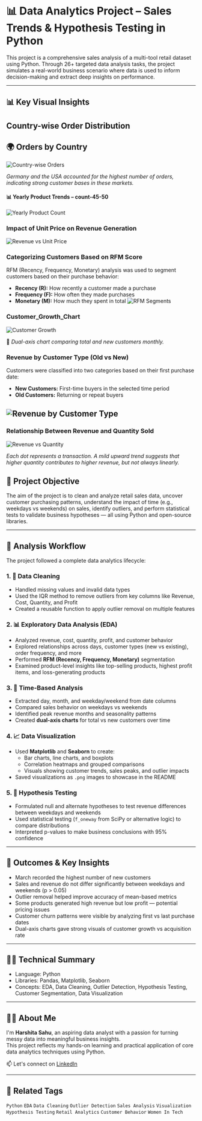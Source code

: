 # 📊 Data Analytics Project – Sales Trends & Hypothesis Testing in Python

This project is a comprehensive sales analysis of a multi-tool retail dataset using Python. Through 26+ targeted data analysis tasks, the project simulates a real-world business scenario where data is used to inform decision-making and extract deep insights on performance.

---
## 📊 Key Visual Insights
##  Country-wise Order Distribution
## 🌍 Orders by Country

![Country-wise Orders](https://github.com/HarshitaSahu1/-Data-Analytics-Project-Sales-Trends-Testing-in-Python-/blob/7333cb4623564cba43d02d34b0323ef102b390ba/Country_wise_orders.png)

*Germany and the USA accounted for the highest number of orders, indicating strong customer bases in these markets.*

#### 📊 Yearly Product Trends – count-45-50

![Yearly Product Count](https://github.com/HarshitaSahu1/-Data-Analytics-Project-Sales-Trends-Testing-in-Python-/blob/6a5a80f1e5e7275a76b87ddc3cab16b474936868/Yearly_Trend_of_products.png)

### Impact of Unit Price on Revenue Generation
![Revenue vs Unit Price](images/revenue_vs_unitprice_items_sold.png)
### Categorizing Customers Based on RFM Score
RFM (Recency, Frequency, Monetary) analysis was used to segment customers based on their purchase behavior:

- **Recency (R):** How recently a customer made a purchase  
- **Frequency (F):** How often they made purchases  
- **Monetary (M):** How much they spent in total
![RFM Segments](https://github.com/HarshitaSahu1/-Data-Analytics-Project-Sales-Trends-Testing-in-Python-/blob/064af61a1e7104dd6275b9406759ac4688b88d00/Categorizing_Customer_based_RFM_Score.png)

### Customer_Growth_Chart
![Customer Growth](https://github.com/HarshitaSahu1/-Data-Analytics-Project-Sales-Trends-Testing-in-Python-/blob/f6efd2208b237fed6c7226492a0bbf6f0f60885d/Customer_Growth_Chart.png)

💬 *Dual-axis chart comparing total and new customers monthly.*
### Revenue by Customer Type (Old vs New)
Customers were classified into two categories based on their first purchase date:

- **New Customers:** First-time buyers in the selected time period
- **Old Customers:** Returning or repeat buyers

![Revenue by Customer Type](https://github.com/HarshitaSahu1/-Data-Analytics-Project-Sales-Trends-Testing-in-Python-/blob/d0a426c7d9d9c8f2d1e48c1166f833368e65e47d/Revenue_Customer_Type.png)
- 

### Relationship Between Revenue and Quantity Sold

![Revenue vs Quantity](https://github.com/HarshitaSahu1/-Data-Analytics-Project-Sales-Trends-Testing-in-Python-/blob/55b6221fe869bd5fb80c6e03a5073e3dc2e25f6b/Revenue_vs_Quantity.png)

*Each dot represents a transaction. A mild upward trend suggests that higher quantity contributes to higher revenue, but not always linearly.*



## 📌 Project Objective

The aim of the project is to clean and analyze retail sales data, uncover customer purchasing patterns, understand the impact of time (e.g., weekdays vs weekends) on sales, identify outliers, and perform statistical tests to validate business hypotheses — all using Python and open-source libraries.

---

## 🔄 Analysis Workflow

The project followed a complete data analytics lifecycle:

### 1. 🧹 Data Cleaning
- Handled missing values and invalid data types
- Used the IQR method to remove outliers from key columns like Revenue, Cost, Quantity, and Profit
- Created a reusable function to apply outlier removal on multiple features

### 2. 📊 Exploratory Data Analysis (EDA)
- Analyzed revenue, cost, quantity, profit, and customer behavior
- Explored relationships across days, customer types (new vs existing), order frequency, and more
- Performed **RFM (Recency, Frequency, Monetary)** segmentation
- Examined product-level insights like top-selling products, highest profit items, and loss-generating products

### 3. 📅 Time-Based Analysis
- Extracted day, month, and weekday/weekend from date columns
- Compared sales behavior on weekdays vs weekends
- Identified peak revenue months and seasonality patterns
- Created **dual-axis charts** for total vs new customers over time

### 4. 📈 Data Visualization
- Used **Matplotlib** and **Seaborn** to create:
  - Bar charts, line charts, and boxplots
  - Correlation heatmaps and grouped comparisons
  - Visuals showing customer trends, sales peaks, and outlier impacts
- Saved visualizations as `.png` images to showcase in the README

### 5. 🧪 Hypothesis Testing
- Formulated null and alternate hypotheses to test revenue differences between weekdays and weekends
- Used statistical testing (`f_oneway` from SciPy or alternative logic) to compare distributions
- Interpreted p-values to make business conclusions with 95% confidence

---

## 🎯 Outcomes & Key Insights

- March recorded the highest number of new customers
- Sales and revenue do not differ significantly between weekdays and weekends (p > 0.05)
- Outlier removal helped improve accuracy of mean-based metrics
- Some products generated high revenue but low profit — potential pricing issues
- Customer churn patterns were visible by analyzing first vs last purchase dates
- Dual-axis charts gave strong visuals of customer growth vs acquisition rate

---

## 👩‍💻 Technical Summary

- Language: Python  
- Libraries: Pandas, Matplotlib, Seaborn  
- Concepts: EDA, Data Cleaning, Outlier Detection, Hypothesis Testing, Customer Segmentation, Data Visualization

---

## 🙋‍♀️ About Me

I'm **Harshita Sahu**, an aspiring data analyst with a passion for turning messy data into meaningful business insights.  
This project reflects my hands-on learning and practical application of core data analytics techniques using Python.

📫 Let's connect on [LinkedIn](https://www.linkedin.com/in/harshitasahu19231923)

---

## 📌 Related Tags

`Python` `EDA` `Data Cleaning` `Outlier Detection` `Sales Analysis` `Visualization` `Hypothesis Testing` `Retail Analytics` `Customer Behavior` `Women In Tech`
